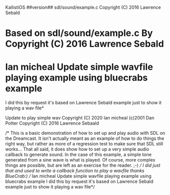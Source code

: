  KallistiOS ##version##
   sdl/sound/example.c
   Copyright (C) 2016 Lawrence Sebald
# Based on sdl/sound/example.c By Copyright (C) 2016 Lawrence Sebald  
#  Ian micheal Update simple wavfile playing example using bluecrabs example 

 I did this by request it's based on Lawrence Sebald example just to show it playing a wav file*

 Update to play simple wav Copyright (C) 2020 Ian micheal
(c)2001 Dan Potter
 Copyright (C) 2016 Lawrence Sebaald

/* This is a basic demonstration of how to set up and play audio with SDL on the
   Dreamcast. It isn't actually meant as an example of how to do things the
   right way, but rather as more of a regression test to make sure that SDL
   still works...
   That all said, it does show how to set up a very simple audio callback to
   generate sound. In the case of this example, a simple tone generated from a
   sine wave is what is played. Of course, more complex things are possible, but
   are left as an exercise for the reader. ;-)
*/
  I did just that and used to write a callback function to play a wavfile thanks BlueCrab:)
/*  Ian micheal Update simple wavfile playing example using bluecrabs example 
I did this by request it's based on Lawrence Sebald example just to show it playing a wav file*/
